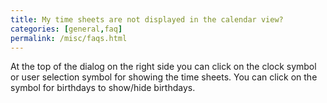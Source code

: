 ```yaml
---
title: My time sheets are not displayed in the calendar view?
categories: [general,faq]
permalink: /misc/faqs.html
---
```


At the top of the dialog on the right side you can click on the clock symbol or user selection symbol for showing the time sheets. You can click on the symbol for birthdays to show/hide birthdays.
